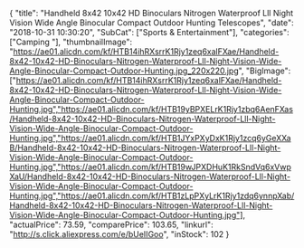 {
	"title": "Handheld 8x42 10x42 HD Binoculars Nitrogen Waterproof Lll Night Vision Wide Angle Binocular Compact Outdoor Hunting Telescopes",
	"date": "2018-10-31 10:30:20",
	"SubCat": ["Sports & Entertainment"],
	"categories": ["Camping "],
	"thumbnailImage": "https://ae01.alicdn.com/kf/HTB14ihRXsrrK1Rjy1zeq6xalFXae/Handheld-8x42-10x42-HD-Binoculars-Nitrogen-Waterproof-Lll-Night-Vision-Wide-Angle-Binocular-Compact-Outdoor-Hunting.jpg_220x220.jpg",
	"BigImage": ["https://ae01.alicdn.com/kf/HTB14ihRXsrrK1Rjy1zeq6xalFXae/Handheld-8x42-10x42-HD-Binoculars-Nitrogen-Waterproof-Lll-Night-Vision-Wide-Angle-Binocular-Compact-Outdoor-Hunting.jpg","https://ae01.alicdn.com/kf/HTB19yBPXELrK1Rjy1zbq6AenFXas/Handheld-8x42-10x42-HD-Binoculars-Nitrogen-Waterproof-Lll-Night-Vision-Wide-Angle-Binocular-Compact-Outdoor-Hunting.jpg","https://ae01.alicdn.com/kf/HTB1JYxPXyDxK1Rjy1zcq6yGeXXaB/Handheld-8x42-10x42-HD-Binoculars-Nitrogen-Waterproof-Lll-Night-Vision-Wide-Angle-Binocular-Compact-Outdoor-Hunting.jpg","https://ae01.alicdn.com/kf/HTB19wJPXDHuK1RkSndVq6xVwpXaU/Handheld-8x42-10x42-HD-Binoculars-Nitrogen-Waterproof-Lll-Night-Vision-Wide-Angle-Binocular-Compact-Outdoor-Hunting.jpg","https://ae01.alicdn.com/kf/HTB1zLpPXyLrK1Rjy1zdq6ynnpXab/Handheld-8x42-10x42-HD-Binoculars-Nitrogen-Waterproof-Lll-Night-Vision-Wide-Angle-Binocular-Compact-Outdoor-Hunting.jpg"],
	"actualPrice": 73.59,
	"comparePrice": 103.65,
	"linkurl": "http://s.click.aliexpress.com/e/bUeIIGoo",
	"inStock": 102
}
